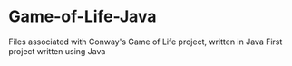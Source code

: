 # Game-of-Life-Java
Files associated with Conway's Game of Life project, written in Java 
First project written using Java
